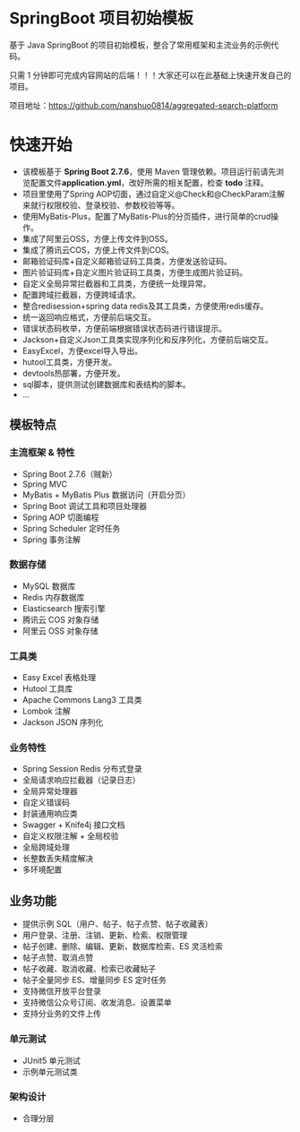 # SpringBoot 项目初始模板

基于 Java SpringBoot 的项目初始模板，整合了常用框架和主流业务的示例代码。

只需 1 分钟即可完成内容网站的后端！！！大家还可以在此基础上快速开发自己的项目。

项目地址：https://github.com/nanshuo0814/aggregated-search-platform

# 快速开始

- 该模板基于 **Spring Boot 2.7.6**，使用 Maven 管理依赖。项目运行前请先浏览配置文件**application.yml**，改好所需的相关配置，检查 **todo** 注释。
- 项目里使用了Spring AOP切面，通过自定义@Check和@CheckParam注解来就行权限校验、登录校验、参数校验等等。
- 使用MyBatis-Plus，配置了MyBatis-Plus的分页插件，进行简单的crud操作。
- 集成了阿里云OSS，方便上传文件到OSS。
- 集成了腾讯云COS，方便上传文件到COS。
- 邮箱验证码库+自定义邮箱验证码工具类，方便发送验证码。
- 图片验证码库+自定义图片验证码工具类，方便生成图片验证码。
- 自定义全局异常拦截器和工具类，方便统一处理异常。
- 配置跨域拦截器，方便跨域请求。
- 整合redisession+spring data redis及其工具类，方便使用redis缓存。
- 统一返回响应格式，方便前后端交互。
- 错误状态码枚举，方便前端根据错误状态码进行错误提示。
- Jackson+自定义Json工具类实现序列化和反序列化，方便前后端交互。
- EasyExcel，方便excel导入导出。
- hutool工具类，方便开发。
- devtools热部署，方便开发。
- sql脚本，提供测试创建数据库和表结构的脚本。
- ...

## 模板特点

### 主流框架 & 特性

- Spring Boot 2.7.6（贼新）
- Spring MVC
- MyBatis + MyBatis Plus 数据访问（开启分页）
- Spring Boot 调试工具和项目处理器
- Spring AOP 切面编程
- Spring Scheduler 定时任务
- Spring 事务注解

### 数据存储

- MySQL 数据库
- Redis 内存数据库
- Elasticsearch 搜索引擎
- 腾讯云 COS 对象存储
- 阿里云 OSS 对象存储

### 工具类

- Easy Excel 表格处理
- Hutool 工具库
- Apache Commons Lang3 工具类
- Lombok 注解
- Jackson JSON 序列化

### 业务特性

- Spring Session Redis 分布式登录
- 全局请求响应拦截器（记录日志）
- 全局异常处理器
- 自定义错误码
- 封装通用响应类
- Swagger + Knife4j 接口文档
- 自定义权限注解 + 全局校验
- 全局跨域处理
- 长整数丢失精度解决
- 多环境配置


## 业务功能

- 提供示例 SQL（用户、帖子、帖子点赞、帖子收藏表）
- 用户登录、注册、注销、更新、检索、权限管理
- 帖子创建、删除、编辑、更新、数据库检索、ES 灵活检索
- 帖子点赞、取消点赞
- 帖子收藏、取消收藏、检索已收藏帖子
- 帖子全量同步 ES、增量同步 ES 定时任务
- 支持微信开放平台登录
- 支持微信公众号订阅、收发消息、设置菜单
- 支持分业务的文件上传

### 单元测试

- JUnit5 单元测试
- 示例单元测试类

### 架构设计

- 合理分层